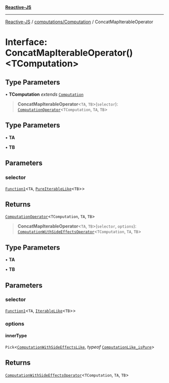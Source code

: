 [**Reactive-JS**](../../../README.md)

***

[Reactive-JS](../../../README.md) / [computations/Computation](../README.md) / ConcatMapIterableOperator

# Interface: ConcatMapIterableOperator()\<TComputation\>

## Type Parameters

• **TComputation** *extends* [`Computation`](../../type-aliases/Computation.md)

> **ConcatMapIterableOperator**\<`TA`, `TB`\>(`selector`): [`ComputationOperator`](../../type-aliases/ComputationOperator.md)\<`TComputation`, `TA`, `TB`\>

## Type Parameters

• **TA**

• **TB**

## Parameters

### selector

[`Function1`](../../../functions/type-aliases/Function1.md)\<`TA`, [`PureIterableLike`](../../interfaces/PureIterableLike.md)\<`TB`\>\>

## Returns

[`ComputationOperator`](../../type-aliases/ComputationOperator.md)\<`TComputation`, `TA`, `TB`\>

> **ConcatMapIterableOperator**\<`TA`, `TB`\>(`selector`, `options`): [`ComputationWithSideEffectsOperator`](../../type-aliases/ComputationWithSideEffectsOperator.md)\<`TComputation`, `TA`, `TB`\>

## Type Parameters

• **TA**

• **TB**

## Parameters

### selector

[`Function1`](../../../functions/type-aliases/Function1.md)\<`TA`, [`IterableLike`](../../interfaces/IterableLike.md)\<`TB`\>\>

### options

#### innerType

`Pick`\<[`ComputationWithSideEffectsLike`](../../interfaces/ComputationWithSideEffectsLike.md), *typeof* [`ComputationLike_isPure`](../../variables/ComputationLike_isPure.md)\>

## Returns

[`ComputationWithSideEffectsOperator`](../../type-aliases/ComputationWithSideEffectsOperator.md)\<`TComputation`, `TA`, `TB`\>
